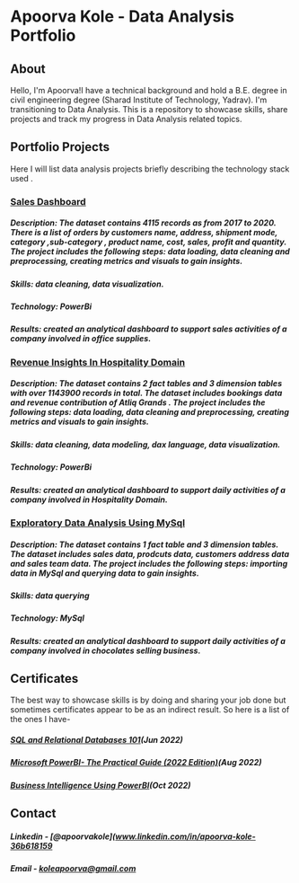 # Apoorva Kole - Data Analysis Portfolio

## About

Hello, I'm Apoorva!I have a technical background and hold a B.E. degree in civil engineering degree (Sharad Institute of Technology, Yadrav). I'm transitioning to Data Analysis. This is a repository to showcase skills, share projects and track my progress in Data Analysis related topics. 

##  Portfolio Projects

Here I will list data analysis projects briefly describing the technology stack used .

### [Sales Dashboard](https://github.com/apoorvakole/sales-dashboard.git)

##### **Description**: The dataset contains 4115 records as from 2017 to 2020. There is a list of orders by customers name, address, shipment mode, category ,sub-category , product name, cost, sales, profit and quantity. The project includes the following steps: data loading, data cleaning and preprocessing, creating metrics and visuals to gain insights.
##### **Skills**: data cleaning, data visualization.
##### **Technology**: PowerBi
##### **Results**: created an analytical dashboard to support sales activities of a company involved in office supplies.

### [Revenue Insights In Hospitality Domain](https://github.com/apoorvakole/Revenue-insights-in-hospitality-domain.git)

##### **Description**: The dataset contains 2 fact tables and 3 dimension tables with over 1143900 records in total. The dataset includes bookings data and revenue contribution of Atliq Grands . The project includes the following steps: data loading, data cleaning and preprocessing, creating metrics and visuals to gain insights.
##### **Skills**: data cleaning, data modeling, dax language, data visualization.
##### **Technology**: PowerBi
##### **Results**: created an analytical dashboard to support daily activities of a company involved in Hospitality Domain.

### [Exploratory Data Analysis Using MySql](https://github.com/apoorvakole/EDA-using-MySql.git)

##### **Description**: The dataset contains 1 fact table and 3 dimension tables. The dataset includes sales data, prodcuts data, customers address data and sales team data. The project includes the following steps: importing data in MySql and querying data to gain insights.
##### **Skills**: data querying 
##### **Technology**: MySql
##### **Results**: created an analytical dashboard to support daily activities of a company involved in chocolates selling business.

## Certificates

The best way to showcase skills is by doing and sharing your job done but sometimes certificates appear to be as an indirect result. So here is a list of the ones I have-

##### [SQL and Relational Databases 101](https://courses.cognitiveclass.ai/certificates/5aff5d6f2bac4fd080891a42f2c9d2ac)(Jun 2022)
##### [Microsoft PowerBI- The Practical Guide (2022 Edition)](ude.my/UC-a9bbb35a-5331-4481-9e58-1f723bd57c01)(Aug 2022)
##### [Business Intelligence Using PowerBI](https://github.com/apoorvakole/sales-dashboard/blob/157f2740e39a071d4c793f247b98977854f7d940/Power%20BI%20Certificate.pdf)(Oct 2022)

## Contact 

##### Linkedin - [@apoorvakole](www.linkedin.com/in/apoorva-kole-36b618159
##### Email - koleapoorva@gmail.com

